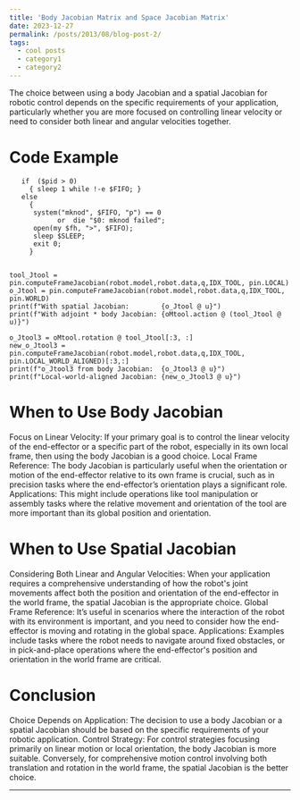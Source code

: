 ```yaml
---
title: 'Body Jacobian Matrix and Space Jacobian Matrix'
date: 2023-12-27
permalink: /posts/2013/08/blog-post-2/
tags:
  - cool posts
  - category1
  - category2
---
```

The choice between using a body Jacobian and a spatial Jacobian for robotic control depends on the specific requirements of your application, particularly whether you are more focused on controlling linear velocity or need to consider both linear and angular velocities together. 

Code Example
======

``` 
   if  ($pid > 0) 
     { sleep 1 while !-e $FIFO; } 
   else 
     { 
      system("mknod", $FIFO, "p") == 0 
            or  die "$0: mknod failed"; 
      open(my $fh, ">", $FIFO); 
      sleep $SLEEP; 
      exit 0; 
     } 
``` 

```

tool_Jtool = pin.computeFrameJacobian(robot.model,robot.data,q,IDX_TOOL, pin.LOCAL)
o_Jtool = pin.computeFrameJacobian(robot.model,robot.data,q,IDX_TOOL, pin.WORLD)
print(f"With spatial Jacobian:        {o_Jtool @ u}")
print(f"With adjoint * body Jacobian: {oMtool.action @ (tool_Jtool @ u)}")

o_Jtool3 = oMtool.rotation @ tool_Jtool[:3, :]
new_o_Jtool3 = pin.computeFrameJacobian(robot.model,robot.data,q,IDX_TOOL, pin.LOCAL_WORLD_ALIGNED)[:3,:]
print(f"o_Jtool3 from body Jacobian:  {o_Jtool3 @ u}")
print(f"Local-world-aligned Jacobian: {new_o_Jtool3 @ u}")

```
When to Use Body Jacobian
======
Focus on Linear Velocity: If your primary goal is to control the linear velocity of the end-effector or a specific part of the robot, especially in its own local frame, then using the body Jacobian is a good choice.
Local Frame Reference: The body Jacobian is particularly useful when the orientation or motion of the end-effector relative to its own frame is crucial, such as in precision tasks where the end-effector’s orientation plays a significant role.
Applications: This might include operations like tool manipulation or assembly tasks where the relative movement and orientation of the tool are more important than its global position and orientation.

When to Use Spatial Jacobian
======
Considering Both Linear and Angular Velocities: When your application requires a comprehensive understanding of how the robot's joint movements affect both the position and orientation of the end-effector in the world frame, the spatial Jacobian is the appropriate choice.
Global Frame Reference: It’s useful in scenarios where the interaction of the robot with its environment is important, and you need to consider how the end-effector is moving and rotating in the global space.
Applications: Examples include tasks where the robot needs to navigate around fixed obstacles, or in pick-and-place operations where the end-effector's position and orientation in the world frame are critical.

Conclusion
======
Choice Depends on Application: The decision to use a body Jacobian or a spatial Jacobian should be based on the specific requirements of your robotic application.
Control Strategy: For control strategies focusing primarily on linear motion or local orientation, the body Jacobian is more suitable. Conversely, for comprehensive motion control involving both translation and rotation in the world frame, the spatial Jacobian is the better choice.

------
